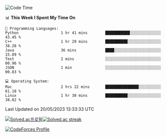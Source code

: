 
<!--START_SECTION:waka-->
![Code Time](http://img.shields.io/badge/Code%20Time-2%2C700%20hrs%2026%20mins-blue)

📊 **This Week I Spent My Time On** 

```text
💬 Programming Languages: 
Python                   1 hr 41 mins        ███████████░░░░░░░░░░░░░░   43.45 % 
C++                      1 hr 29 mins        ██████████░░░░░░░░░░░░░░░   38.28 % 
Java                     36 mins             ████░░░░░░░░░░░░░░░░░░░░░   15.89 % 
Text                     2 mins              ░░░░░░░░░░░░░░░░░░░░░░░░░   00.96 % 
JSON                     1 min               ░░░░░░░░░░░░░░░░░░░░░░░░░   00.83 % 

💻 Operating System: 
Mac                      2 hrs 22 mins       ███████████████░░░░░░░░░░   61.18 % 
Linux                    1 hr 30 mins        ██████████░░░░░░░░░░░░░░░   38.82 % 
```


 Last Updated on 20/05/2023 13:33:33 UTC
<!--END_SECTION:waka-->


[![Solved.ac프로필](http://mazassumnida.wtf/api/generate_badge?boj=hckim96)](https://solved.ac/hckim96)[![Solved.ac streak](http://mazandi.herokuapp.com/api?handle=hckim96&theme=dark)](https://solved.ac/hckim96)


[![CodeForces Profile](https://cf.leed.at?id=hckim96)](https://codeforces.com/profile/hckim96)

